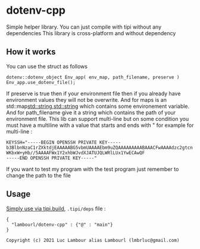 # dotenv-cpp

Simple helper library.
You can just compile with tipi without any dependencies
This library is cross-platform and without dependency

## How it works 
You can use the struct as follows 

```
dotenv::dotenv_object Env_app( env_map, path_filename, preserve )
Env_app.use_dotenv_file();
```

If preserve is true then if your environment file then if you already have environment values they will not be overwrite.
And for maps is an std::map<std::string,std::string>  which contains some environement variable.
And for path_filename give it a string which contains the path of your environment file.
This lib can support multi-line but on some condition you must have a multiline with a value that starts and ends with "
for example for multi-line :

```
KEYSSH="-----BEGIN OPENSSH PRIVATE KEY-----
b3BlbnNzaC1rZXktdjEAAAAABG5vbmUAAAAEbm9uZQAAAAAAAAABAAACFwAAAAdzc2gtcn
WKbxW+yHb//5AAAAFWx1Y2xhbWJvdXJATUJQLWRlLUx1YwECAwQF
-----END OPENSSH PRIVATE KEY-----"
```
If you want to test my program with the test program just remember to change the path to the file 

## Usage
[Simply use via tipi.build](https://tipi.build), `.tipi/deps` file : 
```
{
  "lambourl/dotenv-cpp" : {"@" : "main"}
}
```

```
Copyright (c) 2021 Luc Lambour alias Lambourl (lmbrluc@gmail.com)
```
